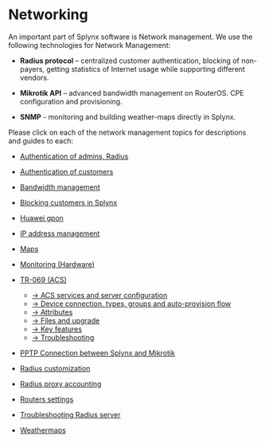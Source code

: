  Networking
 ==========

 An important part of Splynx software is Network management. We use the following technologies for Network Management:

 * **Radius protocol** – centralized customer authentication, blocking of non-payers, getting statistics of Internet usage while supporting different vendors.

 * **Mikrotik API** – advanced bandwidth management on RouterOS. CPE configuration and provisioning.

 * **SNMP** - monitoring and building weather-maps directly in Splynx.

 Please click on each of the network management topics for descriptions and guides to each:

 * [Authentication of admins, Radius](networking/authentication_admins_radius/authentication_admins_radius.md)

 * [Authentication of customers](networking/authentication_of_customers/authentication_of_customers.md)

 * [Bandwidth management](networking/bandwidth_management/bandwidth_management.md)

 * [Blocking customers in Splynx](networking/blocking_customers/blocking_customers.md)

 * [Huawei gpon](networking/huawei_gpon/huawei_gpon.md)

 * [IP address management](networking/ip_address_management/ip_address_management.md)

 * [Maps](networking/maps/maps.md)

 * [Monitoring (Hardware)](networking/monitoring/monitoring.md)

 * [TR-069 (ACS)](networking/tr069_acs/tr069_acs.md)
    * [→ ACS services and server configuration](networking/tr069_acs/services_server_config/services_server_config.md)
    * [→ Device connection, types, groups and auto-provision flow](networking/tr069_acs/dev_connection_types_groups_provision/dev_connection_types_groups_provision.md)
    * [→ Attributes](networking/tr069_acs/attributes/attributes.md)
    * [→ Files and upgrade](networking/tr069_acs/files_upgrade/files_upgrade.md)
    * [→ Key features](networking/tr069_acs/key_features/key_features.md)
    * [→ Troubleshooting](networking/tr069_acs/troubleshooting/troubleshooting.md)

 * [PPTP Connection between Splynx and Mikrotik](networking/pptp_splynx_mikrotik/pptp_splynx_mikrotik.md)

 * [Radius customization](networking/radius_customization/radius_customization.md)

 * [Radius proxy accounting](networking/radius_proxy_accounting/radius_proxy_accounting.md)

 * [Routers settings](networking/routers_settings/routers_settings.md)

 * [Troubleshooting Radius server](networking/troubleshooting_radius/troubleshooting_radius.md)

 * [Weathermaps](networking/weathermaps/weathermaps.md)
